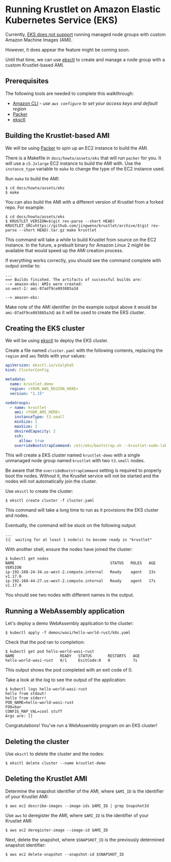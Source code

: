 # Running Krustlet on Amazon Elastic Kubernetes Service (EKS)

Currently, [EKS does not
support](https://github.com/aws/containers-roadmap/issues/741) running managed
node groups with custom Amazon Machine Images (AMI).

However, it does appear the feature might be coming soon.

Until that time, we can use [eksctl](https://eksctl.io/) to create and manage a
node group with a custom Krustlet-based AMI.

## Prerequisites

The following tools are needed to complete this walkthrough:

* [Amazon CLI](https://aws.amazon.com/cli/) - *use `aws configure` to set your
  access keys and default region*
* [Packer](https://packer.io/)
* [eksctl](https://eksctl.io/)

## Building the Krustlet-based AMI

We will be using [Packer](https://packer.io/) to spin up an EC2 instance to
build the AMI.

There is a Makefile in `docs/howto/assets/eks` that will run `packer` for you.
It will use a `c5.2xlarge` EC2 instance to build the AMI with.  Use the
`instance_type` variable to `make` to change the type of the EC2 instance used.

Run `make` to build the AMI:

```console
$ cd docs/howto/assets/eks
$ make
```

You can also build the AMI with a different version of Krustlet from a forked
repo. For example:

```console
$ cd docs/howto/assets/eks
$ KRUSTLET_VERSION=$(git rev-parse --short HEAD) KRUSTLET_SRC=https://github.com/jingweno/krustlet/archive/$(git rev-parse --short HEAD).tar.gz make krustlet
```

This command will take a while to build Krustlet from source on the EC2
instance. In the future, a prebuilt binary for Amazon Linux 2 might be available
that would speed up the AMI creation process.

If everything works correctly, you should see the command complete with output
similar to:

```console
...
==> Builds finished. The artifacts of successful builds are:
--> amazon-ebs: AMIs were created:
us-west-2: ami-07adf9ce893885a3d

--> amazon-ebs:
```

Make note of the AMI identifier (in the example output above it would be
`ami-07adf9ce893885a3d`) as it will be used to create the EKS cluster.

## Creating the EKS cluster

We will be using [eksctl](https://eksctl.io/) to deploy the EKS cluster.

Create a file named `cluster.yaml` with the following contents, replacing the
`region` and `ami` fields with your values:

```yaml
apiVersion: eksctl.io/v1alpha5
kind: ClusterConfig

metadata:
  name: krustlet-demo
  region: <YOUR_AWS_REGION_HERE>
  version: "1.15"

nodeGroups:
  - name: krustlet
    ami: <YOUR_AMI_HERE>
    instanceType: t3.small
    minSize: 1
    maxSize: 3
    desiredCapacity: 2
    ssh:
      allow: true
    overrideBootstrapCommand: /etc/eks/bootstrap.sh --krustlet-node-labels "alpha.eksctl.io/cluster-name=krustlet-demo,alpha.eksctl.io/nodegroup-name=krustlet"
```

This will create a EKS cluster named `krustlet-demo` with a single unmanaged
node group named `krustlet` with two `t3.small` nodes.

Be aware that the `overrideBootstrapCommand` setting is required to properly
boot the nodes. Without it, the Krustlet service will not be started and the
nodes will not automatically join the cluster.

Use `eksctl` to create the cluster:

```console
$ eksctl create cluster -f cluster.yaml
```

This command will take a long time to run as it provisions the EKS cluster and
nodes.

Eventually, the command will be stuck on the following output:

```text
...
[ℹ]  waiting for at least 1 node(s) to become ready in "krustlet"
```

With another shell, ensure the nodes have joined the cluster:

```console
$ kubectl get nodes
NAME                                          STATUS   ROLES   AGE   VERSION
ip-192-168-24-34.us-west-2.compute.internal   Ready    agent   23s   v1.17.0
ip-192-168-44-27.us-west-2.compute.internal   Ready    agent   17s   v1.17.0
```

You should see two nodes with different names in the output.

## Running a WebAssembly application

Let's deploy a demo WebAssembly application to the cluster:

```console
$ kubectl apply -f demos/wasi/hello-world-rust/k8s.yaml
```

Check that the pod ran to completion:

```console
$ kubectl get pod hello-world-wasi-rust
NAME                    READY   STATUS       RESTARTS   AGE
hello-world-wasi-rust   0/1     ExitCode:0   0          7s
```

This output shows the pod completed with an exit code of 0.

Take a look at the log to see the output of the application:

```console
$ kubectl logs hello-world-wasi-rust
hello from stdout!
hello from stderr!
POD_NAME=hello-world-wasi-rust
FOO=bar
CONFIG_MAP_VAL=cool stuff
Args are: []
```

Congratulations!  You've run a WebAssembly program on an EKS cluster!

## Deleting the cluster

Use `eksctl` to delete the cluster and the nodes:

```console
$ eksctl delete cluster --name krustlet-demo
```

## Deleting the Krustlet AMI

Determine the snapshot identifier of the AMI, where `$AMI_ID` is the identifier
of your Krustlet AMI:

```console
$ aws ec2 describe-images --image-ids $AMI_ID | grep SnapshotId
```

Use `aws` to deregister the AMI, where `$AMI_ID` is the identifier of your
Krustlet AMI:

```console
$ aws ec2 deregister-image --image-id $AMI_ID
```

Next, delete the snapshot, where `$SNAPSHOT_ID` is the previously determined
snapshot identifier:

```console
$ aws ec2 delete-snapshot --snapshot-id $SNAPSHOT_ID
```
